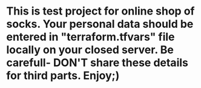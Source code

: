 # This is test project for online shop of socks. Your personal data should be entered in "terraform.tfvars" file locally on your closed server. Be carefull- DON'T share these details for third parts. Enjoy;)
